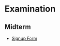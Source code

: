 Examination
===========

## Midterm

* [Signup Form](https://docs.google.com/a/auca.kg/spreadsheets/d/1QS5TmIh1lc1mX60jTmT5aWus7oZhtFfoUTmDSOxvtsk)
